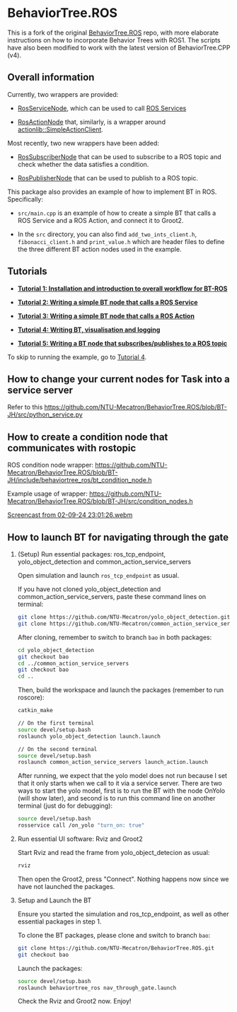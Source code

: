 # BehaviorTree.ROS

This is a fork of the original [BehaviorTree.ROS](https://github.com/BehaviorTree/BehaviorTree.ROS/tree/master) repo, with more elaborate instructions on how to incorporate Behavior Trees with ROS1. The scripts have also been modified to work with the latest version of BehaviorTree.CPP (v4).

## Overall information

Currently, two wrappers are provided:

- [RosServiceNode](include/behaviortree_ros/bt_service_node.h), which can be used to call
  [ROS Services](http://wiki.ros.org/Services)

- [RosActionNode](include/behaviortree_ros/bt_action_node.h) that, similarly, is a wrapper around
  [actionlib::SimpleActionClient](http://wiki.ros.org/actionlib).

Most recently, two new wrappers have been added:

- [RosSubscriberNode](include/behaviortree_ros/bt_subscriber_node.h) that can be used to subscribe to a ROS topic and check whether the data satisfies a condition.

- [RosPublisherNode](include/behaviortree_ros/bt_publisher_node.h) that can be used to publish to a ROS topic.

This package also provides an example of how to implement BT in ROS. Specifically:

- `src/main.cpp` is an example of how to create a simple BT that calls a ROS Service and a ROS Action, and connect it to Groot2.

- In the `src` directory, you can also find `add_two_ints_client.h`, `fibonacci_client.h` and `print_value.h` which are header files to define the three different BT action nodes used in the example.

## Tutorials

- [**Tutorial 1: Installation and introduction to overall workflow for BT-ROS**](docs/tutorial1.md)

- [**Tutorial 2: Writing a simple BT node that calls a ROS Service**](docs/tutorial2.md)

- [**Tutorial 3: Writing a simple BT node that calls a ROS Action**](docs/tutorial3.md)

- [**Tutorial 4: Writing BT, visualisation and logging**](docs/tutorial4.md)

- [**Tutorial 5: Writing a BT node that subscribes/publishes to a ROS topic**](docs/tutorial5.md)

To skip to running the example, go to [Tutorial 4](docs/tutorial4.md#running-the-entire-example).

## How to change your current nodes for Task into a service server
Refer to this https://github.com/NTU-Mecatron/BehaviorTree.ROS/blob/BT-JH/src/python_service.py

## How to create a condition node that communicates with rostopic
ROS condition node wrapper: https://github.com/NTU-Mecatron/BehaviorTree.ROS/blob/BT-JH/include/behaviortree_ros/bt_condition_node.h

Example usage of wrapper: https://github.com/NTU-Mecatron/BehaviorTree.ROS/blob/BT-JH/src/condition_nodes.h

[Screencast from 02-09-24 23:01:26.webm](https://github.com/user-attachments/assets/96a6ad92-5b24-453c-bfec-ff504ef33087)

## How to launch BT for navigating through the gate

1. (Setup) Run essential packages: ros_tcp_endpoint, yolo_object_detection and common_action_service_servers

    Open simulation and launch `ros_tcp_endpoint` as usual.

    If you have not cloned yolo_object_detection and common_action_service_servers, paste these command lines on terminal:

    ```bash
    git clone https://github.com/NTU-Mecatron/yolo_object_detection.git
    git clone https://github.com/NTU-Mecatron/common_action_service_servers.git
    ```

    After cloning, remember to switch to branch `bao` in both packages:

    ```bash
    cd yolo_object_detection
    git checkout bao
    cd ../common_action_service_servers
    git checkout bao
    cd ..
    ```

    Then, build the workspace and launch the packages (remember to run roscore):

    ```bash
    catkin_make

    // On the first terminal
    source devel/setup.bash
    roslaunch yolo_object_detection launch.launch

    // On the second terminal
    source devel/setup.bash
    roslaunch common_action_service_servers launch_action.launch 
    ```
        
    After running, we expect that the yolo model does not run because I set that it only starts when we call to it via a service server. There are two ways to start the yolo model, first is to run the BT with the node OnYolo (will show later), and second is to run this command line on another terminal (just do for debugging):

    ```bash
    source devel/setup.bash
    rosservice call /on_yolo "turn_on: true"
    ```


2. Run essential UI software: Rviz and Groot2

    Start Rviz and read the frame from yolo_object_detecion as usual:

    ```bash
    rviz
    ```

    Then open the Groot2, press "Connect". Nothing happens now since we have not launched the packages.


3. Setup and Launch the BT

    Ensure you started the simulation and ros_tcp_endpoint, as well as other essential packages in step 1. 

    To clone the BT packages, please clone and switch to branch `bao`:

    ```bash
    git clone https://github.com/NTU-Mecatron/BehaviorTree.ROS.git
    git checkout bao
    ```

    Launch the packages:

    ```bash
    source devel/setup.bash
    roslaunch behaviortree_ros nav_through_gate.launch
    ```

    Check the Rviz and Groot2 now. Enjoy!
    
